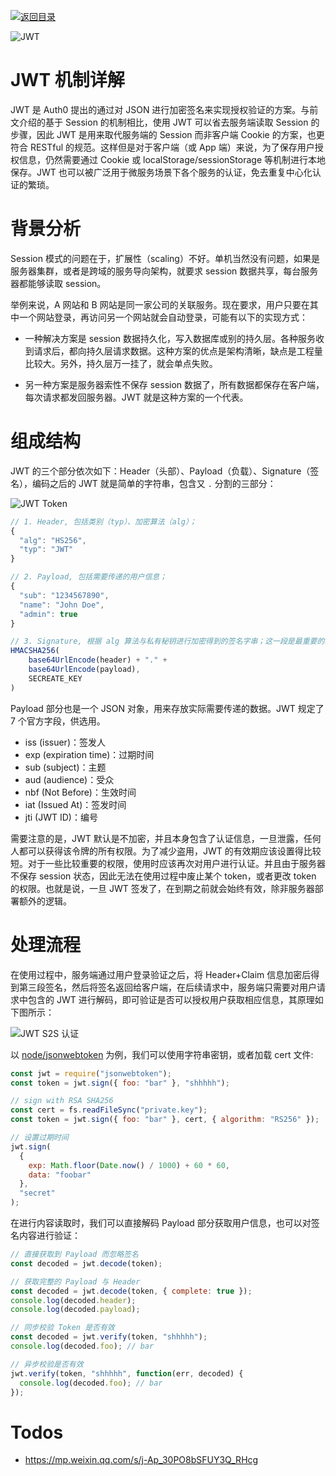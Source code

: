 [![返回目录](https://i.postimg.cc/WzXsh0MX/image.png)](https://parg.co/UdT)

![JWT](https://s2.ax1x.com/2020/01/06/lykdTf.png)

# JWT 机制详解

JWT 是 Auth0 提出的通过对 JSON 进行加密签名来实现授权验证的方案。与前文介绍的基于 Session 的机制相比，使用 JWT 可以省去服务端读取 Session 的步骤，因此 JWT 是用来取代服务端的 Session 而非客户端 Cookie 的方案，也更符合 RESTful 的规范。这样但是对于客户端（或 App 端）来说，为了保存用户授权信息，仍然需要通过 Cookie 或 localStorage/sessionStorage 等机制进行本地保存。JWT 也可以被广泛用于微服务场景下各个服务的认证，免去重复中心化认证的繁琐。

# 背景分析

Session 模式的问题在于，扩展性（scaling）不好。单机当然没有问题，如果是服务器集群，或者是跨域的服务导向架构，就要求 session 数据共享，每台服务器都能够读取 session。

举例来说，A 网站和 B 网站是同一家公司的关联服务。现在要求，用户只要在其中一个网站登录，再访问另一个网站就会自动登录，可能有以下的实现方式：

- 一种解决方案是 session 数据持久化，写入数据库或别的持久层。各种服务收到请求后，都向持久层请求数据。这种方案的优点是架构清晰，缺点是工程量比较大。另外，持久层万一挂了，就会单点失败。

- 另一种方案是服务器索性不保存 session 数据了，所有数据都保存在客户端，每次请求都发回服务器。JWT 就是这种方案的一个代表。

# 组成结构

JWT 的三个部分依次如下：Header（头部）、Payload（负载）、Signature（签名），编码之后的 JWT 就是简单的字符串，包含又 `.` 分割的三部分：

![JWT Token](https://s2.ax1x.com/2020/01/06/lyk3fe.png)

```js
// 1. Header, 包括类别（typ）、加密算法（alg）；
{
  "alg": "HS256",
  "typ": "JWT"
}

// 2. Payload, 包括需要传递的用户信息；
{
  "sub": "1234567890",
  "name": "John Doe",
  "admin": true
}

// 3. Signature, 根据 alg 算法与私有秘钥进行加密得到的签名字串；这一段是最重要的敏感信息，只能在服务端解密；
HMACSHA256(
    base64UrlEncode(header) + "." +
    base64UrlEncode(payload),
    SECREATE_KEY
)
```

Payload 部分也是一个 JSON 对象，用来存放实际需要传递的数据。JWT 规定了 7 个官方字段，供选用。

- iss (issuer)：签发人
- exp (expiration time)：过期时间
- sub (subject)：主题
- aud (audience)：受众
- nbf (Not Before)：生效时间
- iat (Issued At)：签发时间
- jti (JWT ID)：编号

需要注意的是，JWT 默认是不加密，并且本身包含了认证信息，一旦泄露，任何人都可以获得该令牌的所有权限。为了减少盗用，JWT 的有效期应该设置得比较短。对于一些比较重要的权限，使用时应该再次对用户进行认证。并且由于服务器不保存 session 状态，因此无法在使用过程中废止某个 token，或者更改 token 的权限。也就是说，一旦 JWT 签发了，在到期之前就会始终有效，除非服务器部署额外的逻辑。

# 处理流程

在使用过程中，服务端通过用户登录验证之后，将 Header+Claim 信息加密后得到第三段签名，然后将签名返回给客户端，在后续请求中，服务端只需要对用户请求中包含的 JWT 进行解码，即可验证是否可以授权用户获取相应信息，其原理如下图所示：

![JWT S2S 认证](https://s2.ax1x.com/2020/01/06/lykKw6.png)

以 [node/jsonwebtoken](https://github.com/auth0/node-jsonwebtoken) 为例，我们可以使用字符串密钥，或者加载 cert 文件:

```js
const jwt = require("jsonwebtoken");
const token = jwt.sign({ foo: "bar" }, "shhhhh");

// sign with RSA SHA256
const cert = fs.readFileSync("private.key");
const token = jwt.sign({ foo: "bar" }, cert, { algorithm: "RS256" });

// 设置过期时间
jwt.sign(
  {
    exp: Math.floor(Date.now() / 1000) + 60 * 60,
    data: "foobar"
  },
  "secret"
);
```

在进行内容读取时，我们可以直接解码 Payload 部分获取用户信息，也可以对签名内容进行验证：

```js
// 直接获取到 Payload 而忽略签名
const decoded = jwt.decode(token);

// 获取完整的 Payload 与 Header
const decoded = jwt.decode(token, { complete: true });
console.log(decoded.header);
console.log(decoded.payload);

// 同步校验 Token 是否有效
const decoded = jwt.verify(token, "shhhhh");
console.log(decoded.foo); // bar

// 异步校验是否有效
jwt.verify(token, "shhhhh", function(err, decoded) {
  console.log(decoded.foo); // bar
});
```

# Todos

- https://mp.weixin.qq.com/s/j-Ap_30PO8bSFUY3Q_RHcg
